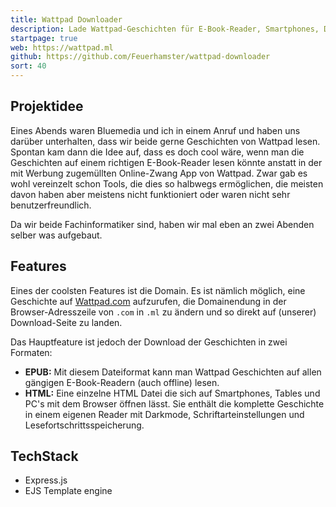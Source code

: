 ```yaml
---
title: Wattpad Downloader
description: Lade Wattpad-Geschichten für E-Book-Reader, Smartphones, Desktop-PCs und weitere Plattformen kostenlos herunter.
startpage: true
web: https://wattpad.ml
github: https://github.com/Feuerhamster/wattpad-downloader
sort: 40
---
```


## Projektidee
Eines Abends waren Bluemedia und ich in einem Anruf und haben uns darüber unterhalten, dass wir beide gerne Geschichten von Wattpad lesen.
Spontan kam dann die Idee auf, dass es doch cool wäre, 
wenn man die Geschichten auf einem richtigen E-Book-Reader lesen könnte anstatt in der mit Werbung zugemüllten Online-Zwang App von Wattpad.
Zwar gab es wohl vereinzelt schon Tools, die dies so halbwegs ermöglichen,
die meisten davon haben aber meistens nicht funktioniert oder waren nicht sehr benutzerfreundlich.

Da wir beide Fachinformatiker sind, haben wir mal eben an zwei Abenden selber was aufgebaut.

## Features
Eines der coolsten Features ist die Domain.
Es ist nämlich möglich, eine Geschichte auf [Wattpad.com](https://Wattpad.com) aufzurufen, 
die Domainendung in der Browser-Adresszeile von `.com` in `.ml` zu ändern und so direkt auf (unserer) Download-Seite zu landen.

Das Hauptfeature ist jedoch der Download der Geschichten in zwei Formaten:
- **EPUB:** Mit diesem Dateiformat kann man Wattpad Geschichten auf allen gängigen E-Book-Readern (auch offline) lesen.
- **HTML:** Eine einzelne HTML Datei die sich auf Smartphones, Tables und PC's mit dem Browser öffnen lässt.
  Sie enthält die komplette Geschichte in einem eigenen Reader mit Darkmode, Schriftarteinstellungen und Lesefortschrittsspeicherung.
  
## TechStack
- Express.js
- EJS Template engine